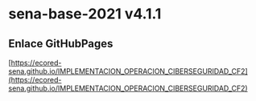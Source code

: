 # **sena-base-2021 v4.1.1**

## **Enlace GitHubPages**

[https://ecored-sena.github.io/IMPLEMENTACION_OPERACION_CIBERSEGURIDAD_CF2](https://ecored-sena.github.io/IMPLEMENTACION_OPERACION_CIBERSEGURIDAD_CF2)
